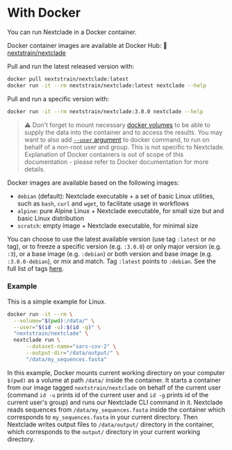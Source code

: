 # With Docker

You can run Nextclade in a Docker container.

Docker container images are available at Docker Hub: 🐋 [nextstrain/nextclade](https://hub.docker.com/r/nextstrain/nextclade)

Pull and run the latest released version with:

```bash
docker pull nextstrain/nextclade:latest
docker run -it --rm nextstrain/nextclade:latest nextclade --help
```

Pull and run a specific version with:

```bash
docker run -it --rm nextstrain/nextclade:3.0.0 nextclade --help
```

> ⚠️ Don't forget to mount necessary [docker volumes](https://docs.docker.com/storage/volumes/) to be able to supply the data into the container and to access the results. You may want to also add [`--user` argument](https://docs.docker.com/engine/reference/commandline/run/) to docker command, to run on behalf of a non-root user and group. This is not specific to Nextclade. Explanation of Docker containers is out of scope of this documentation - please refer to Docker documentation for more details.

Docker images are available based on the following images:

- `debian` (default): Nextclade executable + a set of basic Linux utilities, such as `bash`, `curl` and `wget`, to facilitate usage in workflows
- `alpine`: pure Alpine Linux + Nextclade executable, for small size but and basic Linux distribution
- `scratch`: empty image + Nextclade executable, for minimal size

You can choose to use the latest available version (use tag `:latest` or no tag), or to freeze a specific version (e.g. `:3.0.0`) or only major version (e.g. `:3`), or a base image (e.g. `:debian`) or both version and base image (e.g. `:3.0.0-debian`), or mix and match. Tag `:latest` points to `:debian`. See the full list of tags [here](https://hub.docker.com/r/nextstrain/nextclade/tags).

### Example

This is a simple example for Linux.

```bash
docker run -it --rm \
  --volume="$(pwd):/data/" \
  --user="$(id -u):$(id -g)" \
  "nextstrain/nextclade" \
  nextclade run \
      --dataset-name="sars-cov-2" \
      --output-dir="/data/output/" \
      "/data/my_sequences.fasta"
```

In this example, Docker mounts current working directory on your computer `$(pwd)` as a volume at path `/data/` inside the container. It starts a container from our image tagged `nextstrain/nextclade` on behalf of the current user (command `id -u` prints id of the current user and `id -g` prints id of the current user's group) and runs our Nextclade CLI command in it. Nextclade reads sequences from `/data/my_sequences.fasta` inside the container which corresponds to `my_sequences.fasta` in your current directory. Then Nextclade writes output files to `/data/output/` directory in the container, which corresponds to the `output/` directory in your current working directory.

